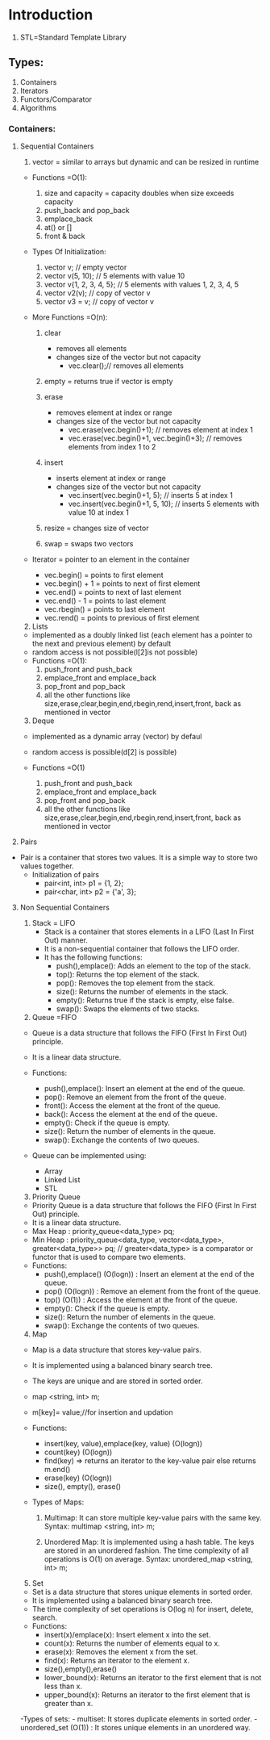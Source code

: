 # Introduction

1. STL=Standard Template Library

## Types:

1. Containers
2. Iterators
3. Functors/Comparator
4. Algorithms

### Containers:

1. Sequential Containers

   1. vector = similar to arrays but dynamic and can be resized in runtime

   - Functions =O(1):

     1. size and capacity = capacity doubles when size exceeds capacity
     2. push_back and pop_back
     3. emplace_back
     4. at() or []
     5. front & back

   - Types Of Initialization:

     1. vector<int> v; // empty vector
     2. vector<int> v(5, 10); // 5 elements with value 10
     3. vector<int> v{1, 2, 3, 4, 5}; // 5 elements with values 1, 2, 3, 4, 5
     4. vector<int> v2(v); // copy of vector v
     5. vector<int> v3 = v; // copy of vector v

   - More Functions =O(n):

     1. clear

        - removes all elements
        - changes size of the vector but not capacity
          - vec.clear();// removes all elements

     2. empty = returns true if vector is empty
     3. erase

        - removes element at index or range
        - changes size of the vector but not capacity
          - vec.erase(vec.begin()+1); // removes element at index 1
          - vec.erase(vec.begin()+1, vec.begin()+3); // removes elements from index 1 to 2

     4. insert

        - inserts element at index or range
        - changes size of the vector but not capacity
          - vec.insert(vec.begin()+1, 5); // inserts 5 at index 1
          - vec.insert(vec.begin()+1, 5, 10); // inserts 5 elements with value 10 at index 1

     5. resize = changes size of vector
     6. swap = swaps two vectors

   - Iterator = pointer to an element in the container
     - vec.begin() = points to first element
     - vec.begin() + 1 = points to next of first element
     - vec.end() = points to next of last element
     - vec.end() - 1 = points to last element
     - vec.rbegin() = points to last element
     - vec.rend() = points to previous of first element

   2. Lists

   - implemented as a doubly linked list (each element has a pointer to the next and previous element) by default
   - random access is not possible(l[2]is not possible)
   - Functions =O(1):
     1. push_front and push_back
     2. emplace_front and emplace_back
     3. pop_front and pop_back
     4. all the other functions like size,erase,clear,begin,end,rbegin,rend,insert,front, back as mentioned in vector

   3. Deque

   - implemented as a dynamic array (vector) by defaul
   - random access is possible(d[2] is possible)

   - Functions =O(1)
     1. push_front and push_back
     2. emplace_front and emplace_back
     3. pop_front and pop_back
     4. all the other functions like size,erase,clear,begin,end,rbegin,rend,insert,front, back as mentioned in vector

2. Pairs

- Pair is a container that stores two values. It is a simple way to store two values together.
  - Initialization of pairs
    - pair<int, int> p1 = {1, 2};
    - pair<char, int> p2 = {'a', 3};

3. Non Sequential Containers

   1. Stack = LIFO
      - Stack is a container that stores elements in a LIFO (Last In First Out) manner.
      - It is a non-sequential container that follows the LIFO order.
      - It has the following functions:
        - push(),emplace(): Adds an element to the top of the stack.
        - top(): Returns the top element of the stack.
        - pop(): Removes the top element from the stack.
        - size(): Returns the number of elements in the stack.
        - empty(): Returns true if the stack is empty, else false.
        - swap(): Swaps the elements of two stacks.
   2. Queue =FIFO

   - Queue is a data structure that follows the FIFO (First In First Out) principle.
   - It is a linear data structure.
   - Functions:

     - push(),emplace(): Insert an element at the end of the queue.
     - pop(): Remove an element from the front of the queue.
     - front(): Access the element at the front of the queue.
     - back(): Access the element at the end of the queue.
     - empty(): Check if the queue is empty.
     - size(): Return the number of elements in the queue.
     - swap(): Exchange the contents of two queues.

   - Queue can be implemented using:
     - Array
     - Linked List
     - STL

   3. Priority Queue

   - Priority Queue is a data structure that follows the FIFO (First In First Out) principle.
   - It is a linear data structure.
   - Max Heap : priority_queue<data_type> pq;
   - Min Heap : priority_queue<data_type, vector<data_type>, greater<data_type>> pq; // greater<data_type> is a comparator or functor that is used to compare two elements.
   - Functions:
     - push(),emplace() (O(logn)) : Insert an element at the end of the queue.
     - pop() (O(logn)) : Remove an element from the front of the queue.
     - top() (O(1)) : Access the element at the front of the queue.
     - empty(): Check if the queue is empty.
     - size(): Return the number of elements in the queue.
     - swap(): Exchange the contents of two queues.

   4. Map

   - Map is a data structure that stores key-value pairs.

   - It is implemented using a balanced binary search tree.
   - The keys are unique and are stored in sorted order.
   - map <string, int> m;
   - m[key]= value;//for insertion and updation
   - Functions:

     - insert(key, value),emplace(key, value) (O(logn))
     - count(key) (O(logn))
     - find(key) => returns an iterator to the key-value pair else returns m.end()
     - erase(key) (O(logn))
     - size(), empty(), erase()

   - Types of Maps:

     1. Multimap: It can store multiple key-value pairs with the same key.
        Syntax: multimap <string, int> m;

     2. Unordered Map: It is implemented using a hash table. The keys are stored in an unordered fashion.
        The time complexity of all operations is O(1) on average.
        Syntax: unordered_map <string, int> m;

   5. Set

   - Set is a data structure that stores unique elements in sorted order.
   - It is implemented using a balanced binary search tree.
   - The time complexity of set operations is O(log n) for insert, delete, search.
   - Functions:
     - insert(x)/emplace(x): Insert element x into the set.
     - count(x): Returns the number of elements equal to x.
     - erase(x): Removes the element x from the set.
     - find(x): Returns an iterator to the element x.
     - size(),empty(),erase()
     - lower_bound(x): Returns an iterator to the first element that is not less than x.
     - upper_bound(x): Returns an iterator to the first element that is greater than x.

   -Types of sets: - multiset: It stores duplicate elements in sorted order. - unordered_set (O(1)) : It stores unique elements in an unordered way.
